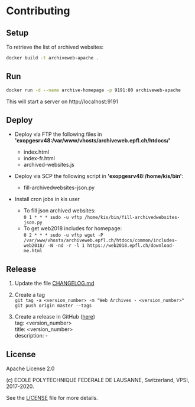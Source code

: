 Contributing
============

Setup
-----

To retrieve the list of archived websites:

```bash
docker build -t archiveweb-apache .
```

Run
---

```bash
docker run -d --name archive-homepage -p 9191:80 archiveweb-apache
```

This will start a server on http://localhost:9191

Deploy
------

* Deploy via FTP the following files in **'exopgesrv48:/var/www/vhosts/archiveweb.epfl.ch/htdocs/'**
  * index.html
  * index-fr.html
  * archived-websites.js


* Deploy via SCP the following script in **'exopgesrv48:/home/kis/bin'**:
  * fill-archivedwebsites-json.py


* Install cron jobs in kis user
  * To fill json archived websites:  
  `0 1 * * * sudo -u vftp /home/kis/bin/fill-archivedwebsites-json.py`
  * To get web2018 includes for homepage:  
  `0 2 * * * sudo -u vftp wget -P /var/www/vhosts/archiveweb.epfl.ch/htdocs/common/includes-web2018/ -N -nd -r -l 1 https://web2018.epfl.ch/download-me.html`

Release
-------

1. Update the file [CHANGELOG.md](CHANGELOG.md)

2. Create a tag  
`git tag -a <version_number> -m "Web Archives - <version_number>"`  
`git push origin master --tags`

3. Create a release in GitHub ([here](https://github.com/epfl-idevelop/homepage-archiveweb.epfl.ch/releases))  
tag: <version_number>  
title: <version_number>  
description: -

License
-------

Apache License 2.0

(c) ECOLE POLYTECHNIQUE FEDERALE DE LAUSANNE, Switzerland, VPSI, 2017-2020.

See the [LICENSE](LICENSE) file for more details.
